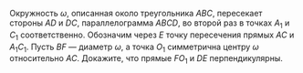 Окружность $\omega$, описанная около треугольника $ABC$, пересекает стороны $AD$ и $DC$, параллелограмма $ABCD$, во второй раз в точках $A_1$ и $C_1$ соответственно.  Обозначим через $E$ точку пересечения прямых $AC$ и $A_1C_1$. Пусть $BF$ — диаметр $\omega$, а точка  $O_1$ симметрична центру $\omega$ относительно $AC$. Докажите, что прямые $FO_1$ и $DE$ перпендикулярны.